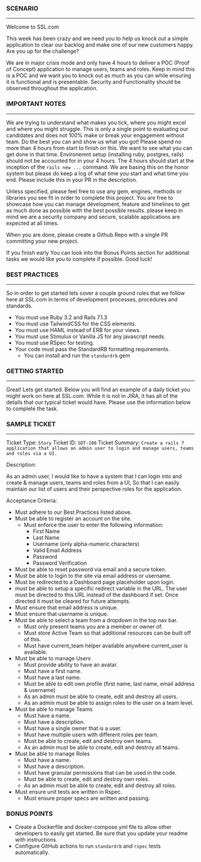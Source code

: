 ### SCENARIO
---
Welcome to SSL.com

This week has been crazy and we need you to help us knock out a simple application to clear our backlog and make one of our new customers happy. Are you up for the challenge?

We are in major crisis mode and only have 4 hours to deliver a POC (Proof of Concept) application to manage users, teams and roles. Keep in mind this is a POC and we want you to knock out as much as you can while ensuring it is functional and is presentable. Security and Functionality should be observed throughout the application.

### IMPORTANT NOTES
---
We are trying to understand what makes you tick, where you might excel and where you might struggle. This is only a single point to evaluating our candidates and does not 100% make or break your engagement without team. Do the best you can and show us what you got! Please spend no more than 4 hours from start to finish on this. We want to see what you can get done in that time. Environemnt setup (installing ruby, postgres, rails) should not be accounted for in your 4 hours. The 4 hours should start at the inception of the `rails new ...` command. We are basing this on the honor system but please do keep a log of what time you start and what time you end. Please include this in your PR in the description.

Unless specified, please feel free to use any gem, engines, methods or libraries you see fit in order to complete this project. You are free to showcase how you can manage development, feature and timelines to get as much done as possible with the best possible results. please keep in mind we are a security company and secure, scalable applications are expected at all times.

When you are done, please create a Github Repo with a single PR committing your new project.

If you finish early You can look into the Bonus Points section for additional tasks we would like you to complete if possible. Good luck!

### BEST PRACTICES
---
So in order to get started lets cover a couple ground rules that we follow here at SSL.com in terms of development processes, procedures and standards.

- You must use Ruby 3.2 and Rails 7.1.3
- You must use TailwindCSS for the CSS elements.
- You must use HAML instead of ERB for your views.
- You must use Stimulus or Vanilla JS for any javascript needs.
- You must use RSpec for testing.
- Your code must pass the StandardRB formatting requirements.
	- You can install and run the `standardrb` gem

### GETTING STARTED
---
Great! Lets get started. Below you will find an example of a daily ticket you might work on here at SSL.com. While it is not in JIRA, it has all of the details that our typical ticket would have. Please use the information below to complete the task.

### SAMPLE TICKET
---
Ticket Type: `Story`
Ticket ID:  `SDT-100`
Ticket Summary: `Create a rails 7 application that allows an admin user to login and manage users, teams and roles via a UI.`

Description:

As an admin user,
I would like to have a system that I can login into and create & manage users, teams and roles from a UI,
So that I can easily maintain our list of users and their perspective roles for the application.

Acceptance Criteria:

- Must adhere to our Best Practices listed above.
- Must be able to register an account on the site.
	- Must enforce the user to enter the following information:
		- First Name
		- Last Name
		- Username (only alpha-numeric characters)
		- Valid Email Address
		- Password
		- Password Verification
- Must be able to reset password via email and a secure token.
- Must be able to login to the site via email address or username.
- Must be redirected to a Dashboard page placeholder upon login.
- must be able to setup a specific redirect variable in the URL. The user must be directed to this URL instead of the dashboard if set. Once directed it must be cleared for future attempts.
- Must ensure that email address is unique.
- Must ensure that username is unique.
- Must be able to select a team from a dropdown in the top nav bar.
	- Must only present teams you are a member or owner of.
	- Must store Active Team so that additional resources can be built off of this.
	- Must have current_team helper available anywhere current_user is available.
- Must be able to manage Users
	- Must provide ability to have an avatar.
	- Must have a first name.
	- Must have a last name.
	- Must be able to edit own profile (first name, last name, email address & username)
	- As an admin must be able to create, edit and destroy all users.
	- As an admin must be able to assign roles to the user on a team level.
- Must be able to manage Teams
	- Must have a name.
	- Must have a description.
	- Must have a single owner that is a user.
	- Must have multiple users with different roles per team.
	- Must be able to create, edit and destroy own teams.
	- As an admin must be able to create, edit and destroy all teams.
- Must be able to manage Roles
	- Must have a name.
	- Must have a description.
	-  Must have granular permissions that can be used in the code.
	- Must be able to create, edit and destroy own roles.
	- As an admin must be able to create, edit and destroy all roles.
- Must ensure unit tests are written in Rspec.
	- Must ensure proper specs are written and passing.


### BONUS POINTS

- Create a Dockerfile and docker-compose.yml file to allow other developers to easily get started. Be sure that you update your readme with instructions.
- Configure GitHub actions to run `standardrb` and `rspec` tests automatically.